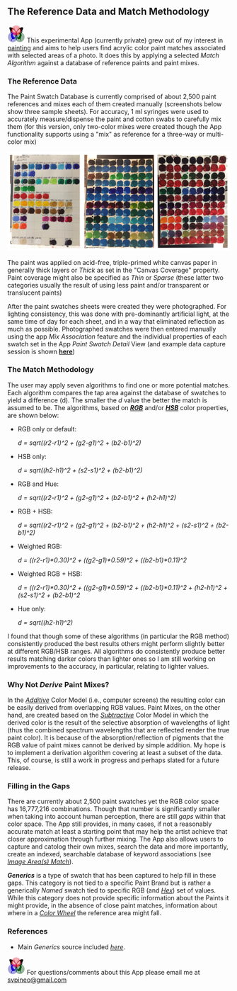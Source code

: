 ## The Reference Data and Match Methodology
 
[![RGButterfly Logo](images/RGButterfly_Logo.png)](https://spineo.github.io/RGButterflyDocs/) This experimental App (currently private) grew out of my interest in [painting](https://deqi4muztfq55.cloudfront.net/paintings--drawings.html) and aims to help users find acrylic color paint matches associated with selected areas of a photo. It does this by applying a selected _Match Algorithm_ against a database of reference paints and paint mixes.

### The Reference Data

The Paint Swatch Database is currently comprised of about 2,500 paint references and mixes each of them created manually (screenshots below show three sample sheets). For accuracy, 1 ml syringes were used to accurately measure/dispense the paint and cotton swabs to carefully mix them (for this version, only two-color mixes were created though the App functionality supports using a "mix" as reference for a three-way or multi-color mix)

![Sample Paint Swatches](images/ColorSheets.jpg)

The paint was applied on acid-free, triple-primed white canvas paper in generally thick layers or _Thick_ as set in the "Canvas Coverage" property. Paint coverage might also be specified as _Thin_ or _Sparse_ (these latter two categories usually the result of using less paint and/or transparent or translucent paints)

After the paint swatches sheets were created they were photographed. For lighting consistency, this was done with pre-dominantly artificial light, at the same time of day for each sheet, and in a way that eliminated reflection as much as possible. Photographed swatches were then entered manually using the app _Mix Association_ feature and the individual properties of each swatch set in the App _Paint Swatch Detail_ View (and example data capture session is shown __[here](DataCapture.md)__)

### The Match Methodology

The user may apply seven algorithms to find one or more potential matches. Each algorithm compares the tap area against the database of swatches to yield a difference (d). The smaller the _d_ value the better the match is assumed to be. The algorithms, based on [___RGB___](https://en.m.wikipedia.org/wiki/RGB_color_space) and/or [___HSB___](https://en.m.wikipedia.org/wiki/HSL_and_HSV) color properties, are shown below:

* RGB only or default:

   _d = sqrt((r2-r1)^2 + (g2-g1)^2 + (b2-b1)^2)_


* HSB only:

   _d = sqrt((h2-h1)^2 + (s2-s1)^2 + (b2-b1)^2)_


* RGB and Hue:

   _d = sqrt((r2-r1)^2 + (g2-g1)^2 + (b2-b1)^2 + (h2-h1)^2)_


* RGB + HSB:

   _d = sqrt((r2-r1)^2 + (g2-g1)^2 + (b2-b1)^2 + (h2-h1)^2 + (s2-s1)^2 + (b2-b1)^2)_


* Weighted RGB:

   _d = ((r2-r1)*0.30)^2 + ((g2-g1)*0.59)^2 + ((b2-b1)*0.11)^2_


* Weighted RGB + HSB:

   _d = ((r2-r1)*0.30)^2 + ((g2-g1)*0.59)^2 + ((b2-b1)*0.11)^2 + (h2-h1)^2 + (s2-s1)^2 + (b2-b1)^2_


* Hue only:

   _d = sqrt((h2-h1)^2)_


I found that though some of these algorithms (in particular the RGB method) consistently produced the best results others might perform slightly better at different RGB/HSB ranges. All algorithms do consistently produce better results matching darker colors than lighter ones so I am still working on improvements to the accuracy, in particular, relating to lighter values.

### Why Not _Derive_ Paint Mixes?

In the [_Additive_](https://en.m.wikipedia.org/wiki/Additive_color) Color Model (i.e., computer screens) the resulting color can be easily derived from overlapping RGB values. Paint Mixes, on the other hand, are created based on the [_Subtractive_](https://en.m.wikipedia.org/wiki/Subtractive_color) Color Model in which the derived color is the result of the selective absorption of wavelengths of light (thus the combined spectrum wavelengths that are reflected render the true paint color). It is because of the absorption/reflection of pigments that the RGB value of paint mixes cannot be derived by simple addition. My hope is to implement a derivation algorithm covering at least a subset of the data. This, of course, is still a work in progress and perhaps slated for a future release.

### Filling in the Gaps

There are currently about 2,500 paint swatches yet the RGB color space has 16,777,216 combinations. Though that number is significantly smaller when taking into account human perception, there are still _gaps_ within that color space. The App still provides, in many cases, if not a reasonably accurate match at least a starting point that may help the artist achieve that closer approximation through further mixing. The App also allows users to capture and catolog their own mixes, search the data and more importantly, create an indexed, searchable database of keyword associations (see [_Image Area(s) Match_](https://spineo.github.io/RGButterflyDocs/ImageMatch.html)).

___Generics___ is a type of swatch that has been captured to help fill in these gaps. This category is not tied to a specific Paint Brand but is rather a generically _Named_ swatch tied to specific RGB (and [_Hex_](https://en.m.wikipedia.org/wiki/Web_colors)) set of values. While this category does not provide specific information about the Paints it might provide, in the absence of close paint matches, information about where in a [_Color Wheel_](https://en.m.wikipedia.org/wiki/Color_wheel) the reference area might fall.

### References

* Main _Generics_ source included [_here_](https://web.njit.edu/~kevin/rgb.txt.html).

[![RGButterfly Logo](images/RGButterfly_Logo.png)](https://spineo.github.io/RGButterflyDocs/) For questions/comments about this App please email me at [svpineo@gmail.com](mailto:svpineo@gmail.com)

